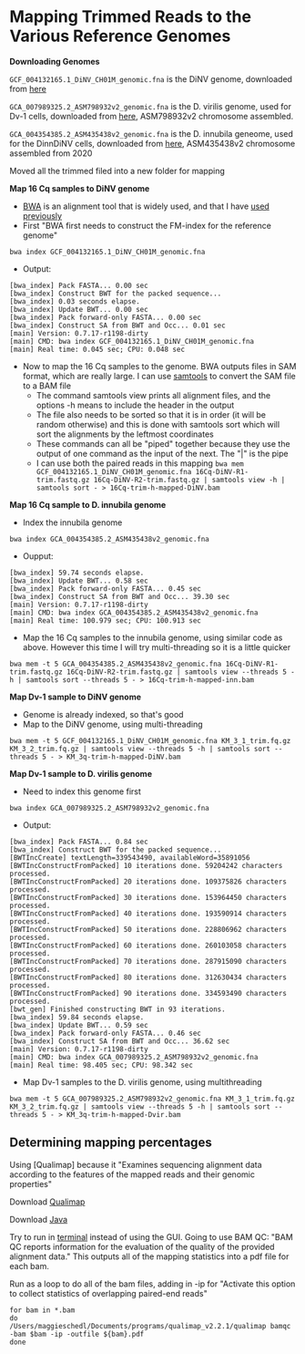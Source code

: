 # Mapping Trimmed Reads to the Various Reference Genomes 


**Downloading Genomes**

`GCF_004132165.1_DiNV_CH01M_genomic.fna` is the DiNV genome, downloaded from [here](https://www.ncbi.nlm.nih.gov/datasets/genome/?taxon=2057187)

`GCA_007989325.2_ASM798932v2_genomic.fna` is the D. virilis genome, used for Dv-1 cells, downloaded from [here](https://www.ncbi.nlm.nih.gov/datasets/genome/?taxon=7244), ASM798932v2 chromosome assembled.

`GCA_004354385.2_ASM435438v2_genomic.fna` is the D. innubila geneome, used for the DinnDiNV cells, downloaded from [here](https://www.ncbi.nlm.nih.gov/datasets/genome/?taxon=198719), ASM435438v2 chromosome assembled from 2020

Moved all the trimmed filed into a new folder for mapping 

**Map 16 Cq samples to DiNV genome**

- [BWA](https://bio-bwa.sourceforge.net/bwa.shtml) is an alignment tool that is widely used, and that I have [used previously](https://github.com/meschedl/DiNV-Dv1-Genome-Integration/blob/main/Mapping/mapping_Dvir_DiNV_combined.md)
- First "BWA first needs to construct the FM-index for the reference genome"

`bwa index GCF_004132165.1_DiNV_CH01M_genomic.fna`

- Output:
```
[bwa_index] Pack FASTA... 0.00 sec
[bwa_index] Construct BWT for the packed sequence...
[bwa_index] 0.03 seconds elapse.
[bwa_index] Update BWT... 0.00 sec
[bwa_index] Pack forward-only FASTA... 0.00 sec
[bwa_index] Construct SA from BWT and Occ... 0.01 sec
[main] Version: 0.7.17-r1198-dirty
[main] CMD: bwa index GCF_004132165.1_DiNV_CH01M_genomic.fna
[main] Real time: 0.045 sec; CPU: 0.048 sec
```
- Now to map the 16 Cq samples to the genome. BWA outputs files in SAM format, which are really large. I can use [samtools](http://www.htslib.org/doc/samtools.html) to convert the SAM file to a BAM file
    - The command samtools view prints all alignment files, and the options -h means to include the header in the output
    - The file also needs to be sorted so that it is in order (it will be random otherwise) and this is done with samtools sort which will sort the alignments by the leftmost coordinates
    - These commands can all be "piped" together because they use the output of one command as the input of the next. The "|" is the pipe
    - I can use both the paired reads in this mapping
`bwa mem GCF_004132165.1_DiNV_CH01M_genomic.fna 16Cq-DiNV-R1-trim.fastq.gz 16Cq-DiNV-R2-trim.fastq.gz | samtools view -h | samtools sort - > 16Cq-trim-h-mapped-DiNV.bam`

**Map 16 Cq sample to D. innubila genome**

- Index the innubila genome

`bwa index GCA_004354385.2_ASM435438v2_genomic.fna`

- Oupput: 
```
[bwa_index] 59.74 seconds elapse.
[bwa_index] Update BWT... 0.58 sec
[bwa_index] Pack forward-only FASTA... 0.45 sec
[bwa_index] Construct SA from BWT and Occ... 39.30 sec
[main] Version: 0.7.17-r1198-dirty
[main] CMD: bwa index GCA_004354385.2_ASM435438v2_genomic.fna
[main] Real time: 100.979 sec; CPU: 100.913 sec
```
- Map the 16 Cq samples to the innubila genome, using similar code as above. However this time I will try multi-threading so it is a little quicker 

`bwa mem -t 5 GCA_004354385.2_ASM435438v2_genomic.fna 16Cq-DiNV-R1-trim.fastq.gz 16Cq-DiNV-R2-trim.fastq.gz | samtools view --threads 5 -h | samtools sort --threads 5 - > 16Cq-trim-h-mapped-inn.bam`

**Map Dv-1 sample to DiNV genome**

- Genome is already indexed, so that's good
- Map to the DiNV genome, using multi-threading

`bwa mem -t 5 GCF_004132165.1_DiNV_CH01M_genomic.fna KM_3_1_trim.fq.gz KM_3_2_trim.fq.gz | samtools view --threads 5 -h | samtools sort --threads 5 - > KM_3q-trim-h-mapped-DiNV.bam`

**Map Dv-1 sample to D. virilis genome**

- Need to index this genome first 

`bwa index GCA_007989325.2_ASM798932v2_genomic.fna`

- Output:

```
[bwa_index] Pack FASTA... 0.84 sec
[bwa_index] Construct BWT for the packed sequence...
[BWTIncCreate] textLength=339543490, availableWord=35891056
[BWTIncConstructFromPacked] 10 iterations done. 59204242 characters processed.
[BWTIncConstructFromPacked] 20 iterations done. 109375826 characters processed.
[BWTIncConstructFromPacked] 30 iterations done. 153964450 characters processed.
[BWTIncConstructFromPacked] 40 iterations done. 193590914 characters processed.
[BWTIncConstructFromPacked] 50 iterations done. 228806962 characters processed.
[BWTIncConstructFromPacked] 60 iterations done. 260103058 characters processed.
[BWTIncConstructFromPacked] 70 iterations done. 287915090 characters processed.
[BWTIncConstructFromPacked] 80 iterations done. 312630434 characters processed.
[BWTIncConstructFromPacked] 90 iterations done. 334593490 characters processed.
[bwt_gen] Finished constructing BWT in 93 iterations.
[bwa_index] 59.84 seconds elapse.
[bwa_index] Update BWT... 0.59 sec
[bwa_index] Pack forward-only FASTA... 0.46 sec
[bwa_index] Construct SA from BWT and Occ... 36.62 sec
[main] Version: 0.7.17-r1198-dirty
[main] CMD: bwa index GCA_007989325.2_ASM798932v2_genomic.fna
[main] Real time: 98.405 sec; CPU: 98.342 sec
```

- Map Dv-1 samples to the D. virilis genome, using multithreading 

`bwa mem -t 5 GCA_007989325.2_ASM798932v2_genomic.fna KM_3_1_trim.fq.gz KM_3_2_trim.fq.gz | samtools view --threads 5 -h | samtools sort --threads 5 - > KM_3q-trim-h-mapped-Dvir.bam`


## Determining mapping percentages 

Using [Qualimap] because it "Examines sequencing alignment data according to the features of the mapped reads and their genomic properties"

Download [Qualimap](http://qualimap.conesalab.org/doc_html/intro.html#installation)

Download [Java](https://www.java.com/en/)

Try to run in [terminal](http://qualimap.conesalab.org/doc_html/command_line.html) instead of using the GUI. Going to use BAM QC: "BAM QC reports information for the evaluation of the quality of the provided alignment data." This outputs all of the mapping statistics into a pdf file for each bam.  

Run as a loop to do all of the bam files, adding in -ip for "Activate this option to collect statistics of overlapping paired-end reads" 

```
for bam in *.bam 
do
/Users/maggieschedl/Documents/programs/qualimap_v2.2.1/qualimap bamqc -bam $bam -ip -outfile ${bam}.pdf
done
```



